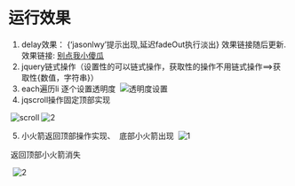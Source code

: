 # 运行效果
 1. delay效果： {‘jasonlwy’提示出现,延迟fadeOut执行淡出} 效果链接随后更新.效果链接: <a href="#">别点我小傻瓜</a>
 2. jquery链式操作（设置性的可以链式操作，获取性的操作不用链式操作==>获取性{数值，字符串}）
 3. each遍历li 逐个设置透明度
  ![透明度设置](http://114.215.91.58/Blog//static/userImages/20180509/1525850487767092774.jpg)
 4. jqscroll操作固定顶部实现
  
  ![scroll](http://114.215.91.58/Blog//static/userImages/20180509/1525852211799096707.jpg)
  ![2](http://114.215.91.58/Blog//static/userImages/20180509/1525852211880084389.jpg)
  
 5. 小火箭返回顶部操作实现、
  底部小火箭出现
  ![1](http://114.215.91.58/Blog//static/userImages/20180509/1525854576068099734.jpg)
  
   返回顶部小火箭消失
  
   ![2](http://114.215.91.58/Blog//static/userImages/20180509/1525854576134045518.jpg)
 
